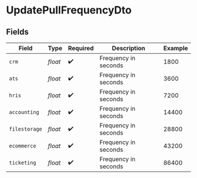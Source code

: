 # UpdatePullFrequencyDto


## Fields

| Field                | Type                 | Required             | Description          | Example              |
| -------------------- | -------------------- | -------------------- | -------------------- | -------------------- |
| `crm`                | *float*              | :heavy_check_mark:   | Frequency in seconds | 1800                 |
| `ats`                | *float*              | :heavy_check_mark:   | Frequency in seconds | 3600                 |
| `hris`               | *float*              | :heavy_check_mark:   | Frequency in seconds | 7200                 |
| `accounting`         | *float*              | :heavy_check_mark:   | Frequency in seconds | 14400                |
| `filestorage`        | *float*              | :heavy_check_mark:   | Frequency in seconds | 28800                |
| `ecommerce`          | *float*              | :heavy_check_mark:   | Frequency in seconds | 43200                |
| `ticketing`          | *float*              | :heavy_check_mark:   | Frequency in seconds | 86400                |